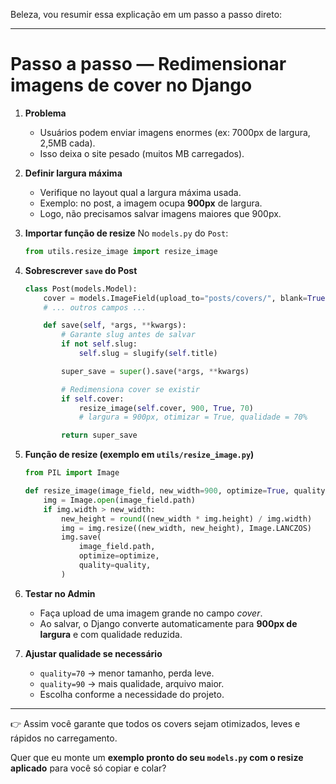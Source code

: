 Beleza, vou resumir essa explicação em um passo a passo direto:

---

# Passo a passo — Redimensionar imagens de **cover** no Django

1. **Problema**

   * Usuários podem enviar imagens enormes (ex: 7000px de largura, 2,5MB cada).
   * Isso deixa o site pesado (muitos MB carregados).

2. **Definir largura máxima**

   * Verifique no layout qual a largura máxima usada.
   * Exemplo: no post, a imagem ocupa **900px** de largura.
   * Logo, não precisamos salvar imagens maiores que 900px.

3. **Importar função de resize**
   No `models.py` do `Post`:

   ```python
   from utils.resize_image import resize_image
   ```

4. **Sobrescrever `save` do Post**

   ```python
   class Post(models.Model):
       cover = models.ImageField(upload_to="posts/covers/", blank=True, null=True)
       # ... outros campos ...

       def save(self, *args, **kwargs):
           # Garante slug antes de salvar
           if not self.slug:
               self.slug = slugify(self.title)

           super_save = super().save(*args, **kwargs)

           # Redimensiona cover se existir
           if self.cover:
               resize_image(self.cover, 900, True, 70)  
               # largura = 900px, otimizar = True, qualidade = 70%

           return super_save
   ```

5. **Função de resize (exemplo em `utils/resize_image.py`)**

   ```python
   from PIL import Image

   def resize_image(image_field, new_width=900, optimize=True, quality=70):
       img = Image.open(image_field.path)
       if img.width > new_width:
           new_height = round((new_width * img.height) / img.width)
           img = img.resize((new_width, new_height), Image.LANCZOS)
           img.save(
               image_field.path,
               optimize=optimize,
               quality=quality,
           )
   ```

6. **Testar no Admin**

   * Faça upload de uma imagem grande no campo *cover*.
   * Ao salvar, o Django converte automaticamente para **900px de largura** e com qualidade reduzida.

7. **Ajustar qualidade se necessário**

   * `quality=70` → menor tamanho, perda leve.
   * `quality=90` → mais qualidade, arquivo maior.
   * Escolha conforme a necessidade do projeto.

---

👉 Assim você garante que todos os covers sejam otimizados, leves e rápidos no carregamento.

Quer que eu monte um **exemplo pronto do seu `models.py` com o resize aplicado** para você só copiar e colar?
